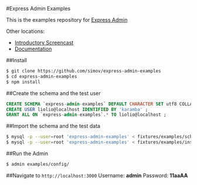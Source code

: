 
#Express Admin Examples

This is the examples repository for [Express Admin][1]

Other locations:
- [Introductory Screencast][2]
- [Documentation][3]

##Install
```bash
$ git clone https://github.com/simov/express-admin-examples
$ cd express-admin-examples
$ npm install
```

##Create the schema and the test user
```sql
CREATE SCHEMA `express-admin-examples` DEFAULT CHARACTER SET utf8 COLLATE utf8_general_ci ;
CREATE USER liolio@localhost IDENTIFIED BY 'karamba' ;
GRANT ALL ON `express-admin-examples`.* TO liolio@localhost ;
```

##Import the schema and the test data
```bash
$ mysql -p --user=root 'express-admin-examples' < fixtures/examples/schema.sql
$ mysql -p --user=root 'express-admin-examples' < fixtures/examples/insert.sql
```

##Run the Admin
```bash
$ admin examples/config/
```

##Navigate to `http://localhost:3000`
Username: **admin**
Password: **11aaAA**


  [1]: https://github.com/simov/express-admin
  [2]: http://www.youtube.com/watch?v=1CdoCB96QNk
  [3]: http://simov.github.io/express-admin-site